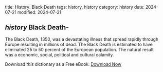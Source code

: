 title: History: Black Death
tags: history, history
category: history
date: 2024-07-21
modified: 2024-07-21

## _history_  Black Death-
The Black Death,   1350,
 was a devastating
  illness that spread rapidly through Europe resulting in millions of
  dead.  The Black Death is estimated to have eliminated 25 to 50
  percent of the European population.  The natural result was a
  economic, social, political and cultural calamity.

Download *this* dictionary as a Free eBook: [Download Now]({static}static/CairnsHistoryDictionary.pdf)

